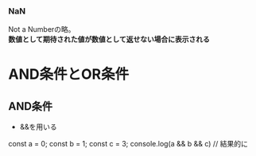 ### NaN
Not a Numberの略。  
**数値として期待された値が数値として返せない場合に表示される**

# AND条件とOR条件

## AND条件
- &&を用いる


const a = 0;
const b = 1;
const c = 3;
console.log(a && b && c)
// 結果的に
